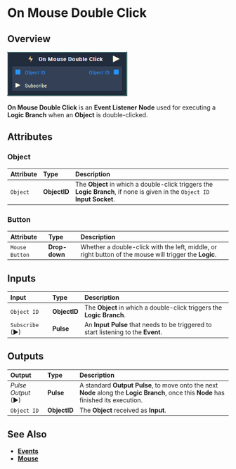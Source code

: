 # On Mouse Double Click

## Overview

![The On Mouse Double Click Node.](../../../.gitbook/assets/node-on-mouse-double-click2.png)

**On Mouse Double Click** is an **Event Listener** **Node** used for executing a **Logic Branch** when an **Object** is double-clicked.

## Attributes

### Object

| Attribute | Type | Description |
| :--- | :--- | :--- |
| `Object` | **ObjectID** | The **Object** in which a double-click triggers the **Logic Branch**, if none is given in the `Object ID` **Input Socket**. |

### Button

| Attribute | Type | Description |
| :--- | :--- | :--- |
| `Mouse Button` | **Drop-down** | Whether a double-click with the left, middle, or right button of the mouse will trigger the **Logic**. |

## Inputs

| Input | Type | Description |
|:--- | :--- | :--- |
| `Object ID` | **ObjectID** | The **Object** in which a double-click triggers the **Logic Branch**. |
| `Subscribe` (►)|**Pulse** | An **Input Pulse** that needs to be triggered to start listening to the **Event**. |


## Outputs

| Output | Type | Description |
| :--- | :--- | :--- |
| _Pulse Output_ \(►\) | **Pulse** | A standard **Output Pulse**, to move onto the next **Node** along the **Logic Branch**, once this **Node** has finished its execution. |
| `Object ID` | **ObjectID** | The **Object** received as **Input**. |

## See Also

* [**Events**](../)
* [**Mouse**](./)

